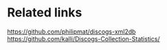 # Related links

https://github.com/philipmat/discogs-xml2db  
https://github.com/kalli/Discogs-Collection-Statistics/
